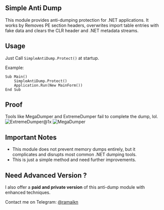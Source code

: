 ## Simple Anti Dump

This module provides anti-dumping protection for .NET applications. It works by Removes PE section headers, overwrites import table entries with fake data and clears the CLR header and .NET metadata streams.

## Usage

Just Call `SimpleAntiDump.Protect()` at startup.

Example:

```vb.net
Sub Main()
    SimpleAntiDump.Protect()
    Application.Run(New MainForm())
End Sub
```

## Proof
Tools like MegaDumper and ExtremeDumper fail to complete the dump, lol.
![ExtremeDumper@1x](https://github.com/user-attachments/assets/56948b3b-b8a7-4767-a94d-4e2725728b94) ![MegaDumper](https://github.com/user-attachments/assets/8fc016f3-e231-4189-a8d0-d3374f065056)

## Important Notes

- This module does not prevent memory dumps entirely, but it complicates and disrupts most common .NET dumping tools.
- This is just a simple method and need further improvements.

## Need Advanced Version ?

I also offer a **paid and private version** of this anti-dump module with enhanced techniques.

Contact me on Telegram: [@ramaikn](https://t.me/ramaikn)
